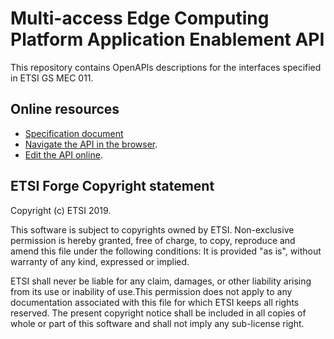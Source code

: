 # Multi-access Edge Computing Platform Application Enablement API 

This repository contains OpenAPIs descriptions for the interfaces specified in ETSI GS MEC 011.

## Online resources

* [Specification document](https://www.etsi.org/deliver/etsi_gs/MEC/001_099/011/01.01.01_60/gs_mec011v010101p.pdf)
* [Navigate the API in the browser](https://forge.etsi.org/swagger/ui/?url=https://forge.etsi.org/gitlab/mec/gs011-app-enablement-api/raw/master/Mp1.yaml).
* [Edit the API online](https://forge.etsi.org/swagger/editor/?url=https://forge.etsi.org/gitlab/mec/gs011-app-enablement-api/raw/master/Mp1.yaml).



## ETSI Forge Copyright statement

Copyright (c) ETSI 2019.

This software is subject to copyrights owned by ETSI. Non-exclusive permission 
is hereby granted, free of charge, to copy, reproduce and amend this file 
under the following conditions: It is provided "as is", without warranty of any 
kind, expressed or implied. 

ETSI shall never be liable for any claim, damages, or other liability arising 
from its use or inability of use.This permission does not apply to any documentation 
associated with this file for which ETSI keeps all rights reserved. The present 
copyright notice shall be included in all copies of whole or part of this 
software and shall not imply any sub-license right.
